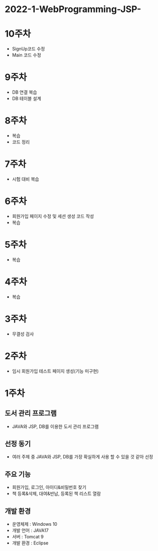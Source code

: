 2022-1-WebProgramming-JSP-
============
10주차
=====
* SignUp코드 수정
* Main 코드 수정

9주차
=====
* DB 연결 복습
* DB 테이블 설계

8주차
=====
* 복습
* 코드 정리

7주차
=====
* 시험 대비 복습

6주차
=====
* 회원가입 페이지 수정 및 세션 생성 코드 작성
* 복습

5주차
=====
* 복습

4주차
=====
* 복습

3주차
=====
* 무결성 검사

2주차
=====
* 임시 회원가입 테스트 페이지 생성(기능 미구현)

1주차
=====
도서 관리 프로그램
------------------
* JAVA와 JSP, DB를 이용한 도서 관리 프로그램

선정 동기
---------
* 여러 주제 중 JAVA와 JSP, DB를 가장 확실하게 사용 할 수 있을 것 같아 선정

주요 기능
---------
* 회원가입, 로그인, 아이디&비밀번호 찾기
* 책 등록&삭제, 대여&반납, 등록된 책 리스트 열람

개발 환경
---------
* 운영체제 : Windows 10
* 개발 언어 : JAVA17
* 서버 : Tomcat 9
* 개발 환경 : Eclipse
